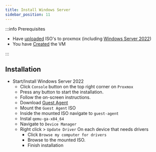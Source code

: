 ```yaml
---
title: Install Windows Server
sidebar_position: 11
---
```


:::info Prerequisites

- Have [uploaded](upload-iso.md) ISO's to proxmox (including [Windows Server 2022](https://www.microsoft.com/en-us/evalcenter/evaluate-windows-server-2022))
- You have [Created](create-windows-vm.md) the VM

:::

## Installation

- Start/Install Windows Server 2022
  - Click `Console` button on the top right corner on `Proxmox`
  - Press any button to start the installation.
  - Follow the on-screen instructions.
  - Download [Guest Agent](https://fedorapeople.org/groups/virt/virtio-win/direct-downloads/latest-virtio/virtio-win.iso)
  - Mount the `Guest Agent` ISO
  - Inside the mounted ISO navigate to `guest-agent`
  - Instal `qemu-ga-x84_64`
  - Navigate to `Device Manager`
  - Right click > `Update Driver` On each device that needs drivers
    - Click `Browse my computer for drivers`
    - Browse to the mounted ISO.
    - Finish installation
